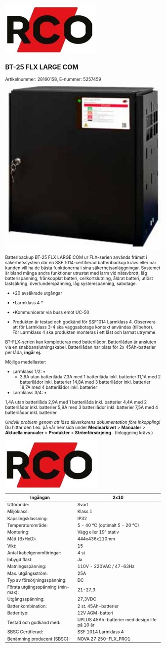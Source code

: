 ![](images/_page_0_Picture_0.jpeg)

## BT-25 FLX LARGE COM

Artikelnummer: 28160158, E-nummer: 5257459

![](images/_page_0_Picture_3.jpeg)

Batteribackup BT-25 FLX LARGE COM ur FLX-serien används främst i säkerhetssystem där en SSF 1014-certifierad batteribackup krävs eller när kunden vill ha de bästa funktionerna i sina säkerhetsanläggningar. Systemet är bland många andra funktioner utrustat med larm vid nätavbrott, låg batterispänning, frånkopplat batteri, cellkortslutning, åldrat batteri, utlöst lastsäkring, över/underspänning, låg systemspänning, sabotage.

- •20 avsäkrade utgångar
- •Larmklass 4 *

- •Kommunicerar via buss emot UC-50
* Produkten är testad och godkänd för SSF1014 Larmklass 4. Observera att för Larmklass 3-4 ska väggsabotage kontakt användas (tillbehör). För Larmklass 4 ska produkten monteras i ett låst och larmat utrymme.

BT-FLX-serien kan kompletteras med batterilådor. Batterilådan är ansluten via en snabbanslutningskabel. Batterilådan har plats för 2x 45Ah-batterier per låda, **ingår ej.** 

Möjliga medellaster:

- Larmklass 1/2: •
	- 3,6A utan batterilåda 7,3A med 1 batterilåda inkl. batterier 11,1A med 2 batterilådor inkl. batterier 14,8A med 3 batterilådor inkl. batterier 18,7A med 4 batterilådor inkl. batterier
- Larmklass 3/4: •

 1,4A utan batterilåda 2,9A med 1 batterilåda inkl. batterier 4,4A med 2 batterilådor inkl. batterier 5,9A med 3 batterilådor inkl. batterier 7,5A med 4 batterilådor inkl. batterier

*Undvik problem genom att läsa tillverkarens dokumentation före inkoppling!* Du hittar den t.ex. på vår hemsida under **Mediearkivet** > **Manualer** > **Aktuella manualer** > **Produkter** > **Strömförsörjning** . (Inloggning krävs.)

![](images/_page_1_Picture_0.jpeg)

| Ingångar:                         | 2x10                                          |
|-----------------------------------|-----------------------------------------------|
| Utförande:                        | Svart                                         |
| Miljöklass:                       | Klass 1                                       |
| Kapslingsklassning:               | IP32                                          |
| Temperaturområde:                 | 5 - 40 °C (optimalt 5 - 20 °C)                |
| Montering:                        | Vägg eller 19" stativ                         |
| Mått (BxHxD):                     | 444x436x210mm                                 |
| Vikt:                             | 15                                            |
| Antal kabelgenomföringar:         | 4 st                                          |
| Inbygd fläkt:                     | Ja                                            |
| Matningsspänning:                 | 110V - 220VAC / 47-63Hz                       |
| Max. utgångsström:                | 25A                                           |
| Typ av försörjningsspänning:      | DC                                            |
| Första utgångsspänning (min-max): | 21-27,3                                       |
| Utgångsspänning:                  | 27,3VDC                                       |
| Batterikombination:               | 2 st. 45Ah-batterier                          |
| Batterityp:                       | 12V AGM-batteri                               |
| Testad och godkänd med:           | UPLUS 45Ah-batterier med design life på 10 år |
| SBSC Certifierad:                 | SSF 1014 Larmklass 4                          |
| Benämning producent (SBSC):       | NOVA 27 250-FLX_PRO1                          |